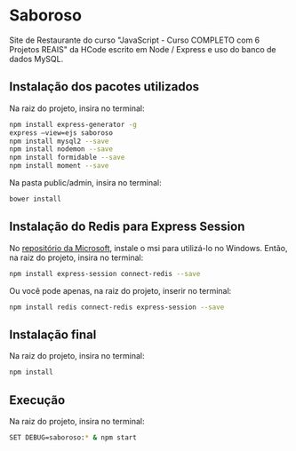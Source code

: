 # Saboroso

Site de Restaurante do curso "JavaScript - Curso COMPLETO com 6 Projetos REAIS" da HCode escrito em Node / Express e uso do banco de dados MySQL.

## Instalação dos pacotes utilizados

Na raiz do projeto, insira no terminal:
```bash
npm install express-generator -g
express –view=ejs saboroso
npm install mysql2 --save
npm install nodemon --save
npm install formidable --save
npm install moment --save
```

Na pasta public/admin, insira no terminal: 
```bash
bower install
```

## Instalação do Redis para Express Session 

No [repositório da Microsoft](https://github.com/microsoftarchive/redis/releases), instale o msi para utilizá-lo no Windows. Então, na raiz do projeto, insira no terminal:
```bash
npm install express-session connect-redis --save 
```

Ou você pode apenas, na raiz do projeto, inserir no terminal:
```bash
npm install redis connect-redis express-session --save
```

## Instalação final

Na raiz do projeto, insira no terminal:
```bash
npm install 
```

## Execução

Na raiz do projeto,  insira no terminal:
```bash
SET DEBUG=saboroso:* & npm start
```